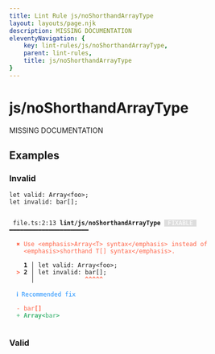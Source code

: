 ```yaml
---
title: Lint Rule js/noShorthandArrayType
layout: layouts/page.njk
description: MISSING DOCUMENTATION
eleventyNavigation: {
	key: lint-rules/js/noShorthandArrayType,
	parent: lint-rules,
	title: js/noShorthandArrayType
}
---
```


# js/noShorthandArrayType

MISSING DOCUMENTATION

<!-- EVERYTHING BELOW IS AUTOGENERATED. SEE SCRIPTS FOLDER FOR UPDATE SCRIPTS -->


## Examples
### Invalid
<pre class="language-text"><code class="language-text">let valid<span class="token punctuation">:</span> <span class="token variable">Array</span><span class="token operator">&lt;</span><span class="token variable">foo</span><span class="token operator">&gt;</span><span class="token punctuation">;</span>
<span class="token keyword">let</span> <span class="token variable">invalid</span><span class="token punctuation">:</span> <span class="token variable">bar</span><span class="token punctuation">[</span><span class="token punctuation">]</span><span class="token punctuation">;</span></code></pre>
<pre class="language-text"><code class="language-text">
 <span style="text-decoration-style: dotted;">file.ts:2:13</span> <strong>lint/js/noShorthandArrayType</strong> <span style="color: white; background-color: #ddd;"> FIXABLE </span> ━━━━━━━━━━━━━━━━━━━━━━

  <strong><span style="color: Tomato;">✖ </span></strong><span style="color: Tomato;">Use &lt;emphasis&gt;Array&lt;T&gt; syntax&lt;/emphasis&gt; instead of</span>
    <span style="color: Tomato;">&lt;emphasis&gt;shorthand T[] syntax&lt;/emphasis&gt;.</span>

  <strong>  1</strong><strong> │ </strong>let valid<span class="token punctuation">:</span> <span class="token variable">Array</span><span class="token operator">&lt;</span><span class="token variable">foo</span><span class="token operator">&gt;</span><span class="token punctuation">;</span>
  <strong><span style="color: Tomato;">&gt;</span></strong><strong> 2</strong><strong> │ </strong><span class="token keyword">let</span> <span class="token variable">invalid</span><span class="token punctuation">:</span> <span class="token variable">bar</span><span class="token punctuation">[</span><span class="token punctuation">]</span><span class="token punctuation">;</span>
     <strong> │ </strong>             <span style="color: Tomato;"><strong>^</strong></span><span style="color: Tomato;"><strong>^</strong></span><span style="color: Tomato;"><strong>^</strong></span><span style="color: Tomato;"><strong>^</strong></span><span style="color: Tomato;"><strong>^</strong></span>

  <strong><span style="color: DodgerBlue;">ℹ </span></strong><span style="color: DodgerBlue;">Recommended fix</span>

  <span style="color: Tomato;">-</span> <span style="color: Tomato;">bar</span><span style="color: Tomato;"><strong>[]</strong></span>
  <span style="color: MediumSeaGreen;">+</span> <span style="color: MediumSeaGreen;"><strong>Array&lt;</strong></span><span style="color: MediumSeaGreen;">bar</span><span style="color: MediumSeaGreen;"><strong>&gt;</strong></span>

</code></pre>
### Valid
